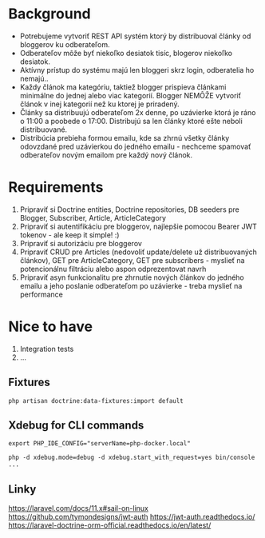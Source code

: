 # Background

- Potrebujeme vytvoriť REST API systém ktorý by distribuoval články od bloggerov ku odberateľom.
- Odberateľov môže byť niekoľko desiatok tisíc, blogerov niekoľko desiatok.
- Aktívny prístup do systému majú len bloggeri skrz login, odberatelia ho nemajú..
- Každy článok ma kategóriu, taktiež blogger prispieva článkami minimálne do jednej alebo viac kategorií. Blogger NEMÔŽE
  vytvoriť článok v inej kategorií než ku ktorej je priradený.
- Články sa distribuujú odberateľom 2x denne, po uzávierke ktorá je ráno o 11:00 a poobede o 17:00. Distribujú sa len
  články ktoré ešte neboli distribuované.
- Distribúcia prebieha formou emailu, kde sa zhrnú všetky články odovzdané pred uzávierkou do jedného emailu - nechceme
  spamovať odberateľov novým emailom pre každý nový článok.

# Requirements

1. Pripraviť si Doctrine entities, Doctrine repositories, DB seeders pre Blogger, Subscriber, Article, ArticleCategory
2. Pripraviť si autentifikáciu pre bloggerov, najlepšie pomocou Bearer JWT tokenov - ale keep it simple! :) 
3. Pripraviť si autorizáciu pre bloggerov
4. Pripraviť CRUD pre Articles (nedovoliť update/delete už distribuovaných článkov), GET pre ArticleCategory, GET
   pre subscribers - myslieť na potencionálnu filtráciu alebo aspon odprezentovat navrh
5. Pripraviť asyn funkcionalitu pre zhrnutie nových článkov do jedného emailu a jeho poslanie odberateľom po uzávierke -
   treba myslieť na performance

# Nice to have

1. Integration tests
2. ...

## Fixtures

```shell
php artisan doctrine:data-fixtures:import default
```

## Xdebug for CLI commands

```shell
export PHP_IDE_CONFIG="serverName=php-docker.local"

php -d xdebug.mode=debug -d xdebug.start_with_request=yes bin/console ...
```

## Linky

https://laravel.com/docs/11.x#sail-on-linux
https://github.com/tymondesigns/jwt-auth
https://jwt-auth.readthedocs.io/
https://laravel-doctrine-orm-official.readthedocs.io/en/latest/
